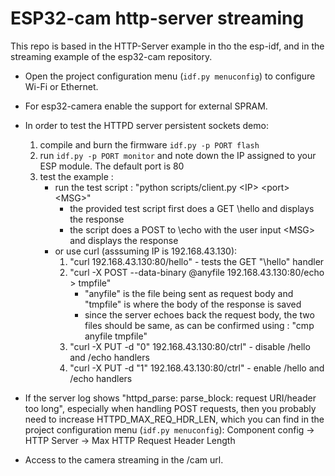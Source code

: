 # ESP32-cam http-server streaming

This repo is based in the HTTP-Server example in tho the esp-idf, and in the streaming example of the esp32-cam repository.

* Open the project configuration menu (`idf.py menuconfig`) to configure Wi-Fi or Ethernet.
* For esp32-camera enable the support for external SPRAM.

* In order to test the HTTPD server persistent sockets demo:
    1. compile and burn the firmware `idf.py -p PORT flash`
    2. run `idf.py -p PORT monitor` and note down the IP assigned to your ESP module. The default port is 80
    3. test the example :
        * run the test script : "python scripts/client.py \<IP\> \<port\> \<MSG\>"
            * the provided test script first does a GET \hello and displays the response
            * the script does a POST to \echo with the user input \<MSG\> and displays the response
        * or use curl (asssuming IP is 192.168.43.130):
            1. "curl 192.168.43.130:80/hello"  - tests the GET "\hello" handler
            2. "curl -X POST --data-binary @anyfile 192.168.43.130:80/echo > tmpfile"
                * "anyfile" is the file being sent as request body and "tmpfile" is where the body of the response is saved
                * since the server echoes back the request body, the two files should be same, as can be confirmed using : "cmp anyfile tmpfile"
            3. "curl -X PUT -d "0" 192.168.43.130:80/ctrl" - disable /hello and /echo handlers
            4. "curl -X PUT -d "1" 192.168.43.130:80/ctrl" -  enable /hello and /echo handlers
            
* If the server log shows "httpd_parse: parse_block: request URI/header too long", especially when handling POST requests, then you probably need to increase HTTPD_MAX_REQ_HDR_LEN, which you can find in the project configuration menu (`idf.py menuconfig`): Component config -> HTTP Server -> Max HTTP Request Header Length

* Access to the camera streaming in the /cam url.
